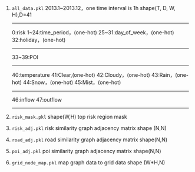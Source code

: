 1. `all_data.pkl`
   2013.1~2013.12，one time interval is 1h
   shape(T, D, W, H),D=41
   ************
   0:risk
   1~24:time_period，(one-hot)
   25~31:day_of_week，(one-hot)
   32:holiday，(one-hot)
   ***************
   33~39:POI 
   ************
   40:temperature
   41:Clear,(one-hot)
   42:Cloudy，(one-hot)
   43:Rain，(one-hot)
   44:Snow，(one-hot)
   45:Mist，(one-hot)
   ******************
   46:inflow
   47:outflow
   ***********


2. `risk_mask.pkl`
   shape(W,H)
   top risk region mask

3. `risk_adj.pkl`
   risk similarity graph adjacency matrix
   shape (N,N)
   
4. `road_adj.pkl`
   road similarity graph adjacency matrix
   shape(N,N)

5. `poi_adj.pkl`
   poi similarity graph adjacency matrix
   shape(N,N)

   
6. `grid_node_map.pkl`
   map graph data to grid data
   shape (W*H,N)

